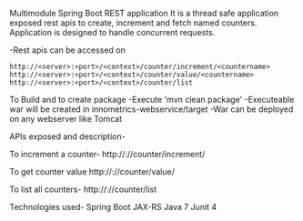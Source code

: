 Multimodule Spring Boot REST application
It is a thread safe application exposed rest apis to create, increment and fetch named counters.
Application is designed to handle concurrent requests.

-Rest apis can be accessed on 

	http://<server>:<port>/<context>/counter/increment/<countername>
	http://<server>:<port>/<context>/counter/value/<countername>
	http://<server>:<port>/<context>/counter/list
	
To Build and to create package
-Execute 'mvn clean package'
-Executeable war will be created in innometrics-webservice/target
-War can be deployed on any webserver like Tomcat
	
	
APIs exposed and description-

To increment a counter-
	http://<server>:<port>/<context>/counter/increment/<countername>

To get counter value
	http://<server>:<port>/<context>/counter/value/<countername>

To list all counters-
	http://<server>:<port>/<context>/counter/list



Technologies used-
Spring Boot
JAX-RS
Java 7
Junit 4

